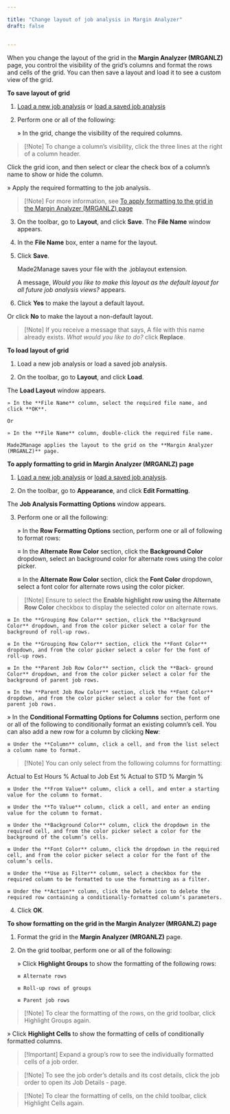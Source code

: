 ```yaml
---

title: "Change layout of job analysis in Margin Analyzer"
draft: false


---
```


When you change the layout of the grid in the **Margin Analyzer (MRGANLZ)** page, you control the visibility of the grid’s columns and format the rows and cells of the grid. You can then save a layout and load it to see a custom view of the grid.

**To save layout of grid**

1.  [Load a new job analysis]() or [load a saved job analysis]()

2.  Perform one or all of the following:

    » In the grid, change the visibility of the required columns.

> [!Note] To change a column’s visibility, click the three lines at the right of a column header.

Click the grid icon, and then select or clear the check box of a column’s name to show or hide the column.

» Apply the required formatting to the job analysis.

> [!Note] For more information, see [To apply formatting to the grid in the Margin Analyzer (MRGANLZ) page]()

3.  On the toolbar, go to **Layout**, and click **Save**. The **File Name** window appears.

4.  In the **File Name** box, enter a name for the layout.

5.  Click **Save**.

    Made2Manage saves your file with the .joblayout extension.

    A message, *Would you like to make this layout as the default layout for all future job analysis views?* appears.

6. Click **Yes** to make the layout a default layout. 

Or click **No** to make the layout a non-default layout.

> [!Note] If you receive a message that says, A file with this name already exists. *What would you like to do?* click **Replace**.


**To load layout of grid**

1.  Load a new job analysis or load a saved job analysis.

2.  On the toolbar, go to **Layout**, and click **Load**. 

The **Load Layout** window appears.

    » In the **File Name** column, select the required file name, and click **OK**.

    Or

    » In the **File Name** column, double-click the required file name.
    
    Made2Manage applies the layout to the grid on the **Margin Analyzer (MRGANLZ)** page.

**To apply formatting to grid in Margin Analyzer (MRGANLZ) page**

1.  [Load a new job analysis]() or [load a saved job analysis]().

2.  On the toolbar, go to **Appearance**, and click **Edit Formatting**.

 The **Job Analysis Formatting Options** window appears.

3.  Perform one or all the following:

    » In the **Row Formatting Options** section, perform one or all of following to format rows:

    ≡ In the **Alternate Row Color** section, click the **Background Color** dropdown, select an background color for alternate rows using the color picker.

    ≡ In the **Alternate Row Color** section, click the **Font Color** dropdown, select a font color for alternate rows using the color picker.

> [!Note] Ensure to select the **Enable highlight row using the Alternate Row Color** checkbox to display the selected color on alternate rows.

    ≡ In the **Grouping Row Color** section, click the **Background Color** dropdown, and from the color picker select a color for the background of roll-up rows.

    ≡ In the **Grouping Row Color** section, click the **Font Color** dropdown, and from the color picker select a color for the font of roll-up rows.

    ≡ In the **Parent Job Row Color** section, click the **Back- ground Color** dropdown, and from the color picker select a color for the background of parent job rows.

    ≡ In the **Parent Job Row Color** section, click the **Font Color** dropdown, and from the color picker select a color for the font of parent job rows.

» In the **Conditional Formatting Options for Columns** section, perform one or all of the following to conditionally format an existing column’s cell. You can also add a new row for a column by clicking **New**:

    ≡ Under the **Column** column, click a cell, and from the list select a column name to format.

> [!Note] You can only select from the following columns for formatting:

Actual to Est Hours % Actual to Job Est % Actual to STD % Margin %

    ≡ Under the **From Value** column, click a cell, and enter a starting value for the column to format.

    ≡ Under the **To Value** column, click a cell, and enter an ending value for the column to format.

    ≡ Under the **Background Color** column, click the dropdown in the required cell, and from the color picker select a color for the background of the column’s cells.

    ≡ Under the **Font Color** column, click the dropdown in the required cell, and from the color picker select a color for the font of the column’s cells.

    ≡ Under the **Use as Filter** column, select a checkbox for the required column to be formatted to use the formatting as a filter.

    ≡ Under the **Action** column, click the Delete icon to delete the required row containing a conditionally-formatted column’s parameters.

4.  Click **OK**.

**To show formatting on the grid in the Margin Analyzer (MRGANLZ) page**

1.  Format the grid in the **Margin Analyzer (MRGANLZ)** page.

2.  On the grid toolbar, perform one or all of the following:

    » Click **Highlight Groups** to show the formatting of the following rows:

        ≡ Alternate rows

        ≡ Roll-up rows of groups

        ≡ Parent job rows

> [!Note] To clear the formatting of the rows, on the grid toolbar, click Highlight Groups
again.

» Click **Highlight Cells** to show the formatting of cells of conditionally formatted columns.

> [!Important] Expand a group’s row to see the individually formatted cells of a job order.

> [!Note] To see the job order’s details and its cost details, click the job order to open its Job Details - <job number> page.

> [!Note] To clear the formatting of cells, on the child toolbar, click Highlight Cells again.

